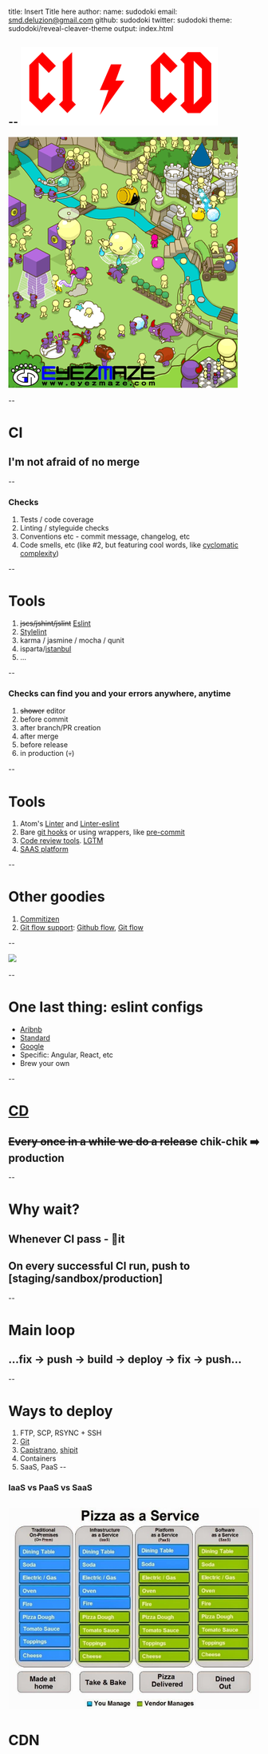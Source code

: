 title: Insert Title here
author:
  name: sudodoki
  email: smd.deluzion@gmail.com
  github: sudodoki
  twitter: sudodoki
theme: sudodoki/reveal-cleaver-theme
output: index.html

--
![](images/topic-name.png)
--

![](images/infinite_battle.gif)

--

# CI
## I'm not afraid of no merge

--

### Checks
1. Tests / code coverage
2. Linting / styleguide checks
3. Conventions etc - commit message, changelog, etc
4. Code smells, etc (like #2, but featuring cool words, like [cyclomatic complexity](https://en.wikipedia.org/wiki/Cyclomatic_complexity))

--

# Tools
1. ~~jscs/jshint/jslint~~ [Eslint](http://eslint.org/)
2. [Stylelint](https://github.com/stylelint/stylelint)
3. karma / jasmine / mocha / qunit
4. isparta/[istanbul](https://github.com/gotwarlost/istanbul)
5. …

--

### Checks can find you and your errors anywhere, anytime
1. ~~shower~~ editor
2. before commit
3. after branch/PR creation
4. after merge
5. before release
6. in production (💀)

--

# Tools
1. Atom's [Linter](https://github.com/steelbrain/linter) and [Linter-eslint](https://atom.io/packages/linter-eslint)
2. Bare [git hooks](https://git-scm.com/book/en/v2/Customizing-Git-Git-Hooks) or using wrappers, like [pre-commit](https://www.npmjs.com/package/pre-commit)
3. [Code review tools](https://en.wikipedia.org/wiki/List_of_tools_for_code_review). [LGTM](http://lgtm.in/)
4. [SAAS platform](https://github.com/ligurio/Continuous-Integration-services/blob/master/continuous-integration-services-list.md)

--

# Other goodies
1. [Commitizen](https://github.com/commitizen/cz-cli)
2. [Git flow support](http://nvie.com/posts/a-successful-git-branching-model/): [Github flow](datasift.github.io/gitflow/GitFlowForGitHub.html), [Git flow](https://github.com/nvie/gitflow)

--

<img style="height:700px" src="http://nvie.com/img/git-model@2x.png" />

--

# One last thing: eslint configs
+ [Aribnb](https://www.npmjs.com/package/eslint-config-airbnb)
+ [Standard](https://github.com/feross/eslint-config-standard)
+ [Google](https://github.com/google/eslint-config-google)
+ Specific: Angular, React, etc
+ Brew your own

--

# [CD](https://en.wikipedia.org/wiki/Continuous_delivery)
## ~~Every once in a while we do a release~~ chik-chik ➡️ production

--

# Why wait?
## Whenever CI pass - 🚢it
## On every successful CI run, push to [staging/sandbox/production]

--

# Main loop
## …fix → push → build → deploy → fix → push…

--
# Ways to deploy
1. FTP, SCP, RSYNC + SSH
2. [Git](https://www.digitalocean.com/community/tutorials/how-to-set-up-automatic-deployment-with-git-with-a-vps)
3. [Capistrano](http://capistranorb.com/), [shipit](https://github.com/shipitjs/shipit)
4. Containers
5. SaaS, PaaS
--
### IaaS vs PaaS vs SaaS
![](images/pizza.jpg)
--
# CDN
